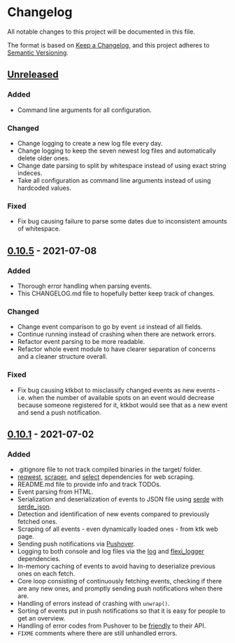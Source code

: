 # Changelog
All notable changes to this project will be documented in this file.

The format is based on [Keep a Changelog](https://keepachangelog.com/en/1.0.0/),
and this project adheres to [Semantic Versioning](https://semver.org/spec/v2.0.0.html).

## [Unreleased]
### Added
- Command line arguments for all configuration.

### Changed
- Change logging to create a new log file every day.
- Change logging to keep the seven newest log files and automatically delete older ones.
- Change date parsing to split by whitespace instead of using exact string indeces.
- Take all configuration as command line arguments instead of using hardcoded values.

### Fixed
- Fix bug causing failure to parse some dates due to inconsistent amounts of whitespace.

## [0.10.5] - 2021-07-08
### Added
- Thorough error handling when parsing events.
- This CHANGELOG.md file to hopefully better keep track of changes.

### Changed
- Change event comparison to go by event `id` instead of all fields.
- Continue running instead of crashing when there are network errors.
- Refactor event parsing to be more readable.
- Refactor whole event module to have clearer separation of concerns and a cleaner
  structure overall.

### Fixed
- Fix bug causing ktkbot to misclassify changed events as new events - i.e. when the
  number of available spots on an event would decrease because someone registered for
  it, ktkbot would see that as a new event and send a push notification.

## [0.10.1] - 2021-07-02
### Added
- .gitignore file to not track compiled binaries in the target/ folder.
- [reqwest](https://crates.io/crates/reqwest),
  [scraper](https://crates.io/crates/scraper), and
  [select](https://crates.io/crates/select) dependencies for web scraping.
- README.md file to provide info and track TODOs.
- Event parsing from HTML.
- Serialization and deserialization of events to JSON file using
  [serde](https://crates.io/crates/serde) with
  [serde\_json](https://crates.io/crates/serde_json).
- Detection and identification of new events compared to previously fetched ones.
- Scraping of all events - even dynamically loaded ones - from ktk web page.
- Sending push notifications via [Pushover](https://pushover.net/).
- Logging to both console and log files via the [log](https://crates.io/crates/log) and
  [flexi\_logger](https://crates.io/crates/flexi_logger) dependencies.
- In-memory caching of events to avoid having to deserialize previous ones on each fetch.
- Core loop consisting of continuously fetching events, checking if there are any new
  ones, and promptly sending push notifications when there are.
- Handling of errors instead of crashing with `unwrap()`.
- Sorting of events put in push notifications so that it is easy for people to get an
  overview.
- Handling of error codes from Pushover to be
  [friendly](https://pushover.net/api#friendly) to their API.
- `FIXME` comments where there are still unhandled errors.

[Unreleased]: https://github.com/mestru17/ktkbot/compare/v0.10.5...HEAD
[0.10.5]: https://github.com/mestru17/ktkbot/compare/v0.10.1...v0.10.5
[0.10.1]: https://github.com/mestru17/ktkbot/releases/tag/v0.10.1

